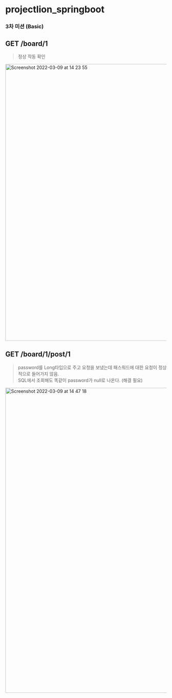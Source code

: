 # projectlion_springboot
### 3차 미션 (Basic)

## GET /board/1
> 정상 작동 확인

<img width="861" alt="Screenshot 2022-03-09 at 14 23 55" src="https://user-images.githubusercontent.com/98260324/157378377-27dcda7c-de40-439e-8ce6-d0f20d9dbd52.png">

## GET /board/1/post/1
> password를 Long타입으로 주고 요청을 보냈는데 패스워드에 대한 요청이 정상적으로 들어가지 않음.  
> SQL에서 조회해도 똑같이 password가 null로 나온다. (해결 필요)
<img width="949" alt="Screenshot 2022-03-09 at 14 47 18" src="https://user-images.githubusercontent.com/98260324/157380415-7b033ebf-7111-4857-af1b-329d24041e69.png">
